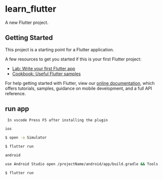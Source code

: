 # learn_flutter

A new Flutter project.

## Getting Started

This project is a starting point for a Flutter application.

A few resources to get you started if this is your first Flutter project:

-   [Lab: Write your first Flutter app](https://flutter.io/docs/get-started/codelab)
-   [Cookbook: Useful Flutter samples](https://flutter.io/docs/cookbook)

For help getting started with Flutter, view our
[online documentation](https://flutter.io/docs), which offers tutorials,
samples, guidance on mobile development, and a full API reference.

## run app

```sh
 In vscode Press F5 after installing the plugin
```

```sh
ios

$ open -a Simulator

$ flutter run

```

```sh
android

use Android Studio open /projectName/android/app/build.gradle && Tools -> AVD Manager

$ flutter run

```

